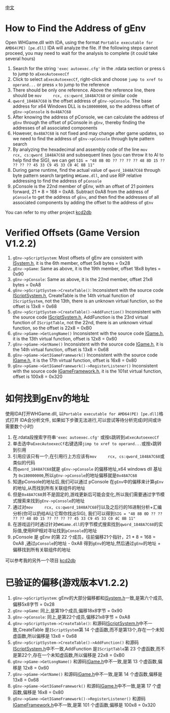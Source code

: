 [中文](#中文)
# How to Find the Address of gEnv
Open WHGame.dll with IDA, using the format `Portable executable for AMD64(PE) [pe.dll]`
IDA will analyze the file. If the following steps cannot proceed, you may need to wait for the analysis to complete (it could take several hours)
1. Search for the string `'exec autoexec.cfg'` in the .rdata section or press `G` to jump to `aExecAutoexecCf`
2. Click to select `aExecAutoexecCf`, right-click and choose `jump to xref to operand...` or press `x` to jump to the reference
3. There should be only one reference. Above the reference line, there should be `mov     rcx, cs:qword_1848A7C68` or similar code
4. `qword_1848A7C68` is the offset address of `gEnv->pConsole`. The base address for x64 Windows DLL is `0x180000000`, so the address offset of `gEnv->pConsole` is `0x48A7C68`
5. After knowing the address of pConsole, we can calculate the address of `gEnv` through the offset of pConsole in `gEnv`, thereby finding the addresses of all associated components
6. However, `0x48A7C68` is not fixed and may change after game updates, so we need to find the address of `gEnv->pConsole` through byte pattern search
7. By analyzing the hexadecimal and assembly code of the line `mov     rcx, cs:qword_1848A7C68` and subsequent lines (you can throw it to AI to help find the SIG), we can get `SIG = "48 8B 0D ?? ?? ?? ?? 48 8D 15 ?? ?? ?? ?? 45 33 C9 45 33 C0 4C 8B 11"`
8. During game runtime, find the actual value of `qword_1848A7C68` through byte pattern search targeting `WHGame.dll`, and use RIP relative addressing to find the address of `pConsole`
9. pConsole is the 22nd member of gEnv, with an offset of 21 pointers forward, 21 * 8 = 168 = 0xA8. Subtract 0xA8 from the address of `pConsole` to get the address of `gEnv`, and then find the addresses of all associated components by adding the offset to the address of `gEnv`

You can refer to my other project [kcd2db](https://github.com/muyuanjin/kcd2db)

# Verified Offsets (Game Version V1.2.2)
1. `gEnv->pScriptSystem`: Most offsets of gEnv are consistent with [ISystem.h](CryEngine/Code/CryEngine/CryCommon/CrySystem/ISystem.h#L781), it is the 6th member, offset 5x8 bytes = 0x28
2. `gEnv->pGame`: Same as above, it is the 19th member, offset 18x8 bytes = 0x90
3. `gEnv->pConsole`: Same as above, it is the 22nd member, offset 21x8 bytes = 0xA8
4. `gEnv->pScriptSystem->CreateTable()`: Inconsistent with the source code [IScriptSystem.h](CryEngine/Code/CryEngine/CryCommon/CryScriptSystem/IScriptSystem.h#L283), CreateTable is the 14th virtual function of `IScriptSystem`, not the 13th, there is an unknown virtual function, so the offset is 13x8 = 0x68
5. `gEnv->pScriptSystem->CreateTable()->AddFunction()` Inconsistent with the source code [IScriptSystem.h](CryEngine/Code/CryEngine/CryCommon/CryScriptSystem/IScriptSystem.h#L616), AddFunction is the 23rd virtual function of `IScriptTable`, not the 22nd, there is an unknown virtual function, so the offset is 22x8 = 0xB0
6. `gEnv->pGame->GetLongName()` Inconsistent with the source code [IGame.h](CryEngine/Code/CryEngine/CryCommon/CryGame/IGame.h#L112), it is the 13th virtual function, offset is 12x8 = 0x60
7. `gEnv->pGame->GetName()`  Inconsistent with the source code [IGame.h](CryEngine/Code/CryEngine/CryCommon/CryGame/IGame.h#L115), it is the 14th virtual function, offset is 13x8 = 0x68
8. `gEnv->pGame->GetIGameFramework()` Inconsistent with the source code [IGame.h](CryEngine/Code/CryEngine/CryCommon/CryGame/IGame.h#L128), it is the 17th virtual function, offset is 16x8 = 0x80
9. `gEnv->pGame->GetIGameFramework()->RegisterListener()` Inconsistent with the source code [IGameFramework.h](CryEngine/Code/CryEngine/CryCommon/CryGame/IGameFramework.h#L108), it is the 101st virtual function, offset is 100x8 = 0x320

<a name="中文"></a>
# 如何找到gEnv的地址
使用IDA打开WHGame.dll, 以`Portable executable for AMD64(PE) [pe.dll]`格式打开
IDA会分析文件, 如果如下步骤无法进行,可以尝试等待分析完成(时间或许需要数个小时)
1. 在.rdata段搜索字符串`'exec autoexec.cfg'` 或按`G`跳转到`aExecAutoexecCf`
2. 单击选中`aExecAutoexecCf`右键选择`jimp to xref to operand...`或按`x`跳转到引用
3. 引用应该只有一个,在引用行上方应该有`mov     rcx, cs:qword_1848A7C68`或类似的代码
4. 而`qword_1848A7C68`就是 `gEnv->pConsole` 的偏移地址,x64 windows dll 基址为 `0x180000000`,所以`gEnv->pConsole`的地址偏移就是`0x48A7C68`
5. 知道pConsole的地址后,我们可以通过 pConsole 在`gEnv`中的偏移来计算`gEnv`的地址,从而找到所有关联组件的地址
6. 但是`0x48A7C68`并不是固定的,游戏更新后可能会变化,所以我们需要通过字节模式搜索来找到`gEnv->pConsole`的地址
7. 通过对`mov     rcx, cs:qword_1848A7C68`行以及之后行的16进制分析+汇编分析(你可以扔给AI让它帮你找出SIG), 我们可以得到`SIG = "48 8B 0D ?? ?? ?? ?? 48 8D 15 ?? ?? ?? ?? 45 33 C9 45 33 C0 4C 8B 11"`
8. 在游戏运行时通过针对`WHGame.dll`的字节模式搜索找到`qword_1848A7C68`的实际值,使用RIP相对寻址找到`pConsole`的地址
9. pConsole 是 gEnv 的第 22 个成员，往前偏移21个指针，21 * 8 = 168 = 0xA8 ,通过`pConsole`的地址 - 0xA8 得到`gEnv`的地址,然后通过`gEnv`的地址 + 偏移找到所有关联组件的地址

可以参考我的另外一个项目 [kcd2db](https://github.com/muyuanjin/kcd2db)

# 已验证的偏移(游戏版本V1.2.2)
1. `gEnv->pScriptSystem`: gEnv的大部分偏移都和[ISystem.h](CryEngine/Code/CryEngine/CryCommon/CrySystem/ISystem.h#L781)一致,是第六个成员,偏移5x8字节 = 0x28
2. `gEnv->pGame`: 同上,是第19个成员,偏移18x8字节 = 0x90
3. `gEnv->pConsole`: 同上,是第22个成员,偏移21x8字节 = 0xA8
4. `gEnv->pScriptSystem->CreateTable()`: 和源码[IScriptSystem.h](CryEngine/Code/CryEngine/CryCommon/CryScriptSystem/IScriptSystem.h#L283)中不一致,CreateTable 是`IScriptSystem`第 14 个虚函数,而不是第13个,存在一个未知虚函数,所以偏移是 13x8 = 0x68
5. `gEnv->pScriptSystem->CreateTable()->AddFunction()` 和源码[IScriptSystem.h](CryEngine/Code/CryEngine/CryCommon/CryScriptSystem/IScriptSystem.h#L616)中不一致,AddFunction 是`IScriptTable`第 23 个虚函数,而不是第22个,存在一个未知虚函数,所以偏移是 22x8 = 0xB0
6. `gEnv->pGame->GetLongName()` 和源码[IGame.h](CryEngine/Code/CryEngine/CryCommon/CryGame/IGame.h#L112)中不一致,是第 13 个虚函数,偏移是 12x8 = 0x60
7. `gEnv->pGame->GetName()`  和源码[IGame.h](CryEngine/Code/CryEngine/CryCommon/CryGame/IGame.h#L115)中不一致,是第 14 个虚函数,偏移是 13x8 = 0x68
8. `gEnv->pGame->GetIGameFramework()` 和源码[IGame.h](CryEngine/Code/CryEngine/CryCommon/CryGame/IGame.h#L128)中不一致,是第 17 个虚函数,偏移是 16x8 = 0x80
9. `gEnv->pGame->GetIGameFramework()->RegisterListener()` 和源码[IGameFramework.h](CryEngine/Code/CryEngine/CryCommon/CryGame/IGameFramework.h#L108)中不一致,是第 101 个虚函数,偏移是 100x8 = 0x320